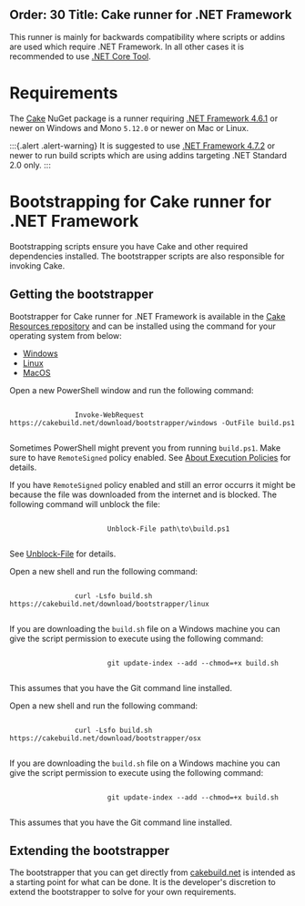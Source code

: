 Order: 30
Title: Cake runner for .NET Framework
---

This runner is mainly for backwards compatibility where scripts or addins are used which require .NET Framework.
In all other cases it is recommended to use [.NET Core Tool](dotnet-core-tool).

# Requirements

The [Cake](https://www.nuget.org/packages/Cake) NuGet package is a runner requiring [.NET Framework 4.6.1](https://www.microsoft.com/net/download/dotnet-framework/net461)
or newer on Windows and Mono `5.12.0` or newer on Mac or Linux.

:::{.alert .alert-warning}
It is suggested to use [.NET Framework 4.7.2](https://www.microsoft.com/net/download/dotnet-framework/net472) or newer to run build scripts
which are using addins targeting .NET Standard 2.0 only.
:::

# Bootstrapping for Cake runner for .NET Framework

Bootstrapping scripts ensure you have Cake and other required dependencies installed.
The bootstrapper scripts are also responsible for invoking Cake.

## Getting the bootstrapper

Bootstrapper for Cake runner for .NET Framework is available in the [Cake Resources repository](https://github.com/cake-build/resources)
and can be installed using the command for your operating system from below:

<ul class="nav nav-tabs">
    <li class="active"><a data-toggle="tab" href="#windows">Windows</a></li>
    <li><a data-toggle="tab" href="#linux">Linux</a></li>
    <li><a data-toggle="tab" href="#macos">MacOS</a></li>
</ul>

<div class="tab-content">
    <div id="windows" class="tab-pane fade in active">
        <p>
            Open a new PowerShell window and run the following command:
        </p>
        <p>
            <code class="language-powershell hljs">
                Invoke-WebRequest https://cakebuild.net/download/bootstrapper/windows -OutFile build.ps1
            </code>
        </p>
        <p>
            <div class="alert alert-info" role="alert">
                <p>
                    Sometimes PowerShell might prevent you from running <code>build.ps1</code>.
                    Make sure to have <code>RemoteSigned</code> policy enabled.
                    See <a href="http://go.microsoft.com/fwlink/?LinkID=135170">About Execution Policies</a> for details.
                </p>
                <p>
                    If you have <code>RemoteSigned</code> policy enabled and still an error occurrs it might be because
                    the file was downloaded from the internet and is blocked.
                    The following command will unblock the file:
                </p>
                <p>
                    <code class="language-powershell hljs">
                        Unblock-File path\to\build.ps1
                    </code>
                </p>
                <p>
                    See <a href="https://docs.microsoft.com/en-us/powershell/module/microsoft.powershell.utility/unblock-file">Unblock-File</a> for details.
                </p>
            </div>
        </p>
    </div>
    <div id="linux" class="tab-pane fade">
        <p>
            Open a new shell and run the following command:
        </p>
        <p>
            <code class="language-bash hljs">
                curl -Lsfo build.sh https://cakebuild.net/download/bootstrapper/linux
            </code>
        </p>
        <p>
            <div class="alert alert-info" role="alert">
                <p>
                    If you are downloading the <code>build.sh</code> file on a Windows machine you can give the script permission to execute using the following command:
                </p>
                <p>
                    <code class="language-bash hljs">
                        git update-index --add --chmod=+x build.sh
                    </code>
                </p>
                <p>
                    This assumes that you have the Git command line installed.
                </p>
            </div>
        </p>
    </div>
    <div id="macos" class="tab-pane fade">
        <p>
            Open a new shell and run the following command:
        </p>
        <p>
            <code class="language-bash hljs">
                curl -Lsfo build.sh https://cakebuild.net/download/bootstrapper/osx
            </code>
        </p>
        <p>
            <div class="alert alert-info" role="alert">
                <p>
                    If you are downloading the <code>build.sh</code> file on a Windows machine you can give the script permission to execute using the following command:
                </p>
                <p>
                    <code class="language-bash hljs">
                        git update-index --add --chmod=+x build.sh
                    </code>
                </p>
                <p>
                    This assumes that you have the Git command line installed.
                </p>
            </div>
        </p>
    </div>
</div>

## Extending the bootstrapper

The bootstrapper that you can get directly from [cakebuild.net](https://cakebuild.net) is intended as a starting point for what can be done.
It is the developer's discretion to extend the bootstrapper to solve for your own requirements.
